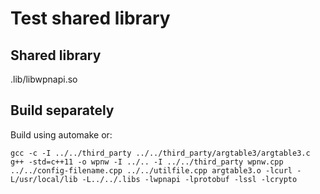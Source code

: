 # Test shared library

## Shared library

.lib/libwpnapi.so

## Build separately

Build using automake or:
```
gcc -c -I ../../third_party ../../third_party/argtable3/argtable3.c
g++ -std=c++11 -o wpnw -I ../.. -I ../../third_party wpnw.cpp ../../config-filename.cpp ../../utilfile.cpp argtable3.o -lcurl -L/usr/local/lib -L../../.libs -lwpnapi -lprotobuf -lssl -lcrypto
```
